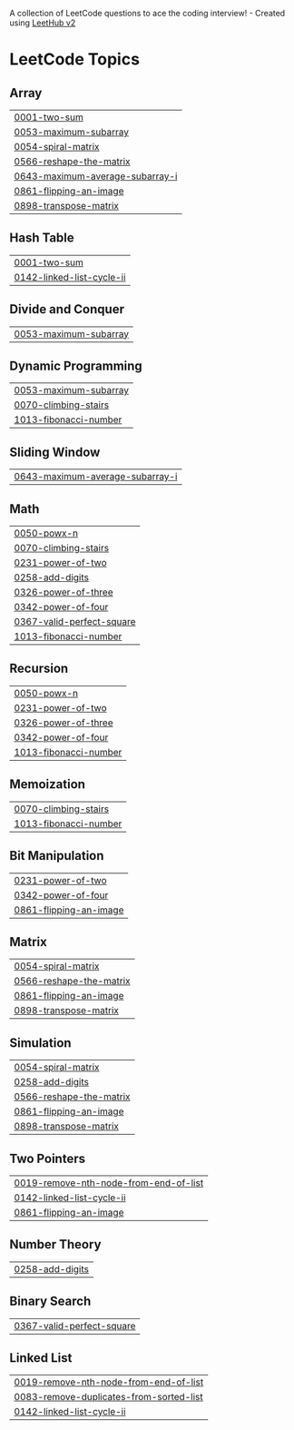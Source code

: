 A collection of LeetCode questions to ace the coding interview! - Created using [LeetHub v2](https://github.com/arunbhardwaj/LeetHub-2.0)
<!---LeetCode Topics Start-->
# LeetCode Topics
## Array
|  |
| ------- |
| [0001-two-sum](https://github.com/devisettytarunej/leetcode/tree/master/0001-two-sum) |
| [0053-maximum-subarray](https://github.com/devisettytarunej/leetcode/tree/master/0053-maximum-subarray) |
| [0054-spiral-matrix](https://github.com/devisettytarunej/leetcode/tree/master/0054-spiral-matrix) |
| [0566-reshape-the-matrix](https://github.com/devisettytarunej/leetcode/tree/master/0566-reshape-the-matrix) |
| [0643-maximum-average-subarray-i](https://github.com/devisettytarunej/leetcode/tree/master/0643-maximum-average-subarray-i) |
| [0861-flipping-an-image](https://github.com/devisettytarunej/leetcode/tree/master/0861-flipping-an-image) |
| [0898-transpose-matrix](https://github.com/devisettytarunej/leetcode/tree/master/0898-transpose-matrix) |
## Hash Table
|  |
| ------- |
| [0001-two-sum](https://github.com/devisettytarunej/leetcode/tree/master/0001-two-sum) |
| [0142-linked-list-cycle-ii](https://github.com/devisettytarunej/leetcode/tree/master/0142-linked-list-cycle-ii) |
## Divide and Conquer
|  |
| ------- |
| [0053-maximum-subarray](https://github.com/devisettytarunej/leetcode/tree/master/0053-maximum-subarray) |
## Dynamic Programming
|  |
| ------- |
| [0053-maximum-subarray](https://github.com/devisettytarunej/leetcode/tree/master/0053-maximum-subarray) |
| [0070-climbing-stairs](https://github.com/devisettytarunej/leetcode/tree/master/0070-climbing-stairs) |
| [1013-fibonacci-number](https://github.com/devisettytarunej/leetcode/tree/master/1013-fibonacci-number) |
## Sliding Window
|  |
| ------- |
| [0643-maximum-average-subarray-i](https://github.com/devisettytarunej/leetcode/tree/master/0643-maximum-average-subarray-i) |
## Math
|  |
| ------- |
| [0050-powx-n](https://github.com/devisettytarunej/leetcode/tree/master/0050-powx-n) |
| [0070-climbing-stairs](https://github.com/devisettytarunej/leetcode/tree/master/0070-climbing-stairs) |
| [0231-power-of-two](https://github.com/devisettytarunej/leetcode/tree/master/0231-power-of-two) |
| [0258-add-digits](https://github.com/devisettytarunej/leetcode/tree/master/0258-add-digits) |
| [0326-power-of-three](https://github.com/devisettytarunej/leetcode/tree/master/0326-power-of-three) |
| [0342-power-of-four](https://github.com/devisettytarunej/leetcode/tree/master/0342-power-of-four) |
| [0367-valid-perfect-square](https://github.com/devisettytarunej/leetcode/tree/master/0367-valid-perfect-square) |
| [1013-fibonacci-number](https://github.com/devisettytarunej/leetcode/tree/master/1013-fibonacci-number) |
## Recursion
|  |
| ------- |
| [0050-powx-n](https://github.com/devisettytarunej/leetcode/tree/master/0050-powx-n) |
| [0231-power-of-two](https://github.com/devisettytarunej/leetcode/tree/master/0231-power-of-two) |
| [0326-power-of-three](https://github.com/devisettytarunej/leetcode/tree/master/0326-power-of-three) |
| [0342-power-of-four](https://github.com/devisettytarunej/leetcode/tree/master/0342-power-of-four) |
| [1013-fibonacci-number](https://github.com/devisettytarunej/leetcode/tree/master/1013-fibonacci-number) |
## Memoization
|  |
| ------- |
| [0070-climbing-stairs](https://github.com/devisettytarunej/leetcode/tree/master/0070-climbing-stairs) |
| [1013-fibonacci-number](https://github.com/devisettytarunej/leetcode/tree/master/1013-fibonacci-number) |
## Bit Manipulation
|  |
| ------- |
| [0231-power-of-two](https://github.com/devisettytarunej/leetcode/tree/master/0231-power-of-two) |
| [0342-power-of-four](https://github.com/devisettytarunej/leetcode/tree/master/0342-power-of-four) |
| [0861-flipping-an-image](https://github.com/devisettytarunej/leetcode/tree/master/0861-flipping-an-image) |
## Matrix
|  |
| ------- |
| [0054-spiral-matrix](https://github.com/devisettytarunej/leetcode/tree/master/0054-spiral-matrix) |
| [0566-reshape-the-matrix](https://github.com/devisettytarunej/leetcode/tree/master/0566-reshape-the-matrix) |
| [0861-flipping-an-image](https://github.com/devisettytarunej/leetcode/tree/master/0861-flipping-an-image) |
| [0898-transpose-matrix](https://github.com/devisettytarunej/leetcode/tree/master/0898-transpose-matrix) |
## Simulation
|  |
| ------- |
| [0054-spiral-matrix](https://github.com/devisettytarunej/leetcode/tree/master/0054-spiral-matrix) |
| [0258-add-digits](https://github.com/devisettytarunej/leetcode/tree/master/0258-add-digits) |
| [0566-reshape-the-matrix](https://github.com/devisettytarunej/leetcode/tree/master/0566-reshape-the-matrix) |
| [0861-flipping-an-image](https://github.com/devisettytarunej/leetcode/tree/master/0861-flipping-an-image) |
| [0898-transpose-matrix](https://github.com/devisettytarunej/leetcode/tree/master/0898-transpose-matrix) |
## Two Pointers
|  |
| ------- |
| [0019-remove-nth-node-from-end-of-list](https://github.com/devisettytarunej/leetcode/tree/master/0019-remove-nth-node-from-end-of-list) |
| [0142-linked-list-cycle-ii](https://github.com/devisettytarunej/leetcode/tree/master/0142-linked-list-cycle-ii) |
| [0861-flipping-an-image](https://github.com/devisettytarunej/leetcode/tree/master/0861-flipping-an-image) |
## Number Theory
|  |
| ------- |
| [0258-add-digits](https://github.com/devisettytarunej/leetcode/tree/master/0258-add-digits) |
## Binary Search
|  |
| ------- |
| [0367-valid-perfect-square](https://github.com/devisettytarunej/leetcode/tree/master/0367-valid-perfect-square) |
## Linked List
|  |
| ------- |
| [0019-remove-nth-node-from-end-of-list](https://github.com/devisettytarunej/leetcode/tree/master/0019-remove-nth-node-from-end-of-list) |
| [0083-remove-duplicates-from-sorted-list](https://github.com/devisettytarunej/leetcode/tree/master/0083-remove-duplicates-from-sorted-list) |
| [0142-linked-list-cycle-ii](https://github.com/devisettytarunej/leetcode/tree/master/0142-linked-list-cycle-ii) |
<!---LeetCode Topics End-->